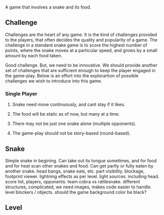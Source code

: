 A game that involves a snake and its food.



Challenge
---------

Challenges are the heart of any game. It is the kind of challenges provided to
the players, that often decides the quality and popularity of a game. The
challenge in a standard snake game is to score the highest number of points,
where the snake moves at a particular speed, and grows by a small amount by each
food taken.

Good challenge. But, we need to be innovative. We should provide another set of
challenges that are sufficient enough to keep the player engaged in the
game-play. Below is an effort into the explorartion of possible challenges we
wish to introduce into this game.



### Single Player

1.  Snake need move continuously, and cant stay if it likes.

2.  The food will be static as of now, but many at a time.

3.  There may not be just one snake alone (multiple opponents).

4.  The game-play should not be story-based (round-based).





Snake
-----

Simple snake in begining. Can take out its tongue sometimes, and for food and
for heat scan other snakes and food. Can get partly or fully eaten by another
snake. head bangs, snake eats, etc. part visibility. blockage, footprint viewer.
lightning effects as per level. light sources. including head. score list,
players, opponents. team cobra vs rattlesnake. different structures,
complicated, we need images, makes code easier to handle. level blockers /
objects. should the game background color be black?





Level
-----
